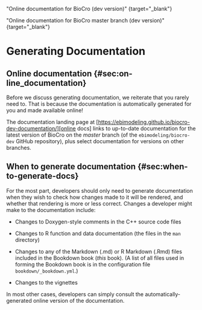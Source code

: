 [online docs]: https://ebimodeling.github.io/biocro-dev-documentation/
  "Online documentation for BioCro (dev version)" {target="_blank"}

[master branch online docs]: https://ebimodeling.github.io/biocro-dev-documentation/master/pkgdown/index.html
  "Online documentation for BioCro master branch (dev version)" {target="_blank"}

# Generating Documentation

## Online documentation {#sec:on-line_documentation}

Before we discuss generating documentation, we reiterate that you
rarely need to.  That is because the documentation is automatically
generated for you and made available online!

The documentation landing page at
[https://ebimodeling.github.io/biocro-dev-documentation/][online docs]
links to up-to-date documentation for the latest version of BioCro on
the _master_ branch (of the `ebimodeling/biocro-dev` GitHub
repository), plus select documentation for versions on other branches.

## When to generate documentation {#sec:when-to-generate-docs}

For the most part, developers should only need to generate
documentation when they wish to check how changes made to it will be
rendered, and whether that rendering is more or less correct.  Changes
a developer might make to the documentation include:

* Changes to Doxygen-style comments in the C++ source code files

* Changes to R function and data documentation (the files in the `man`
  directory)

* Changes to any of the Markdown (.md) or R Markdown (.Rmd) files
  included in the Bookdown book (_this_ book).  (A list of all files
  used in forming the Bookdown book is in the configuration file
  `bookdown/_bookdown.yml`.)

* Changes to the vignettes

In most other cases, developers can simply consult the
automatically-generated online version of the documentation.  